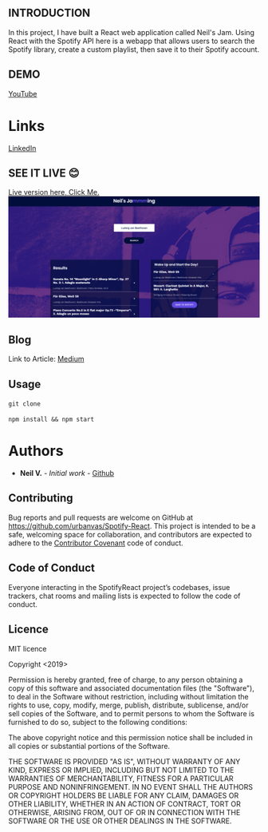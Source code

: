 ## INTRODUCTION

In this project, I have built a React web application called Neil's Jam. Using React with the Spotify API here is a webapp that allows users to search the Spotify library, create a custom playlist, then save it to their Spotify account.

## DEMO

[YouTube](https://youtu.be/Kl5_X3TRpXo)

# Links

[LinkedIn](https://www.linkedin.com/in/neilvseejoor/)

## SEE IT LIVE :blush:

[Live version here, Click Me.](http://neilsreactplaylist.surge.sh/)
![Homepage](app.png)

## Blog

Link to Article:
[Medium](https://medium.com/@neilvseejoor/going-to-class-an-introduction-to-javascript-classes-781bdc2f0bf7)

## Usage

`git clone`

`npm install && npm start`

# Authors
* **Neil V.** - *Initial work* - [Github](https://github.com/urbanvas)

## Contributing

Bug reports and pull requests are welcome on GitHub at https://github.com/urbanvas/Spotify-React. This project is intended to be a safe, welcoming space for collaboration, and contributors are expected to adhere to the [Contributor Covenant](http://contributor-covenant.org) code of conduct.

## Code of Conduct

Everyone interacting in the SpotifyReact project’s codebases, issue trackers, chat rooms and mailing lists is expected to follow the code of conduct.

## Licence 

MIT licence

Copyright <2019> <Neil>

Permission is hereby granted, free of charge, to any person obtaining a copy of this software and associated documentation files (the "Software"), to deal in the Software without restriction, including without limitation the rights to use, copy, modify, merge, publish, distribute, sublicense, and/or sell copies of the Software, and to permit persons to whom the Software is furnished to do so, subject to the following conditions:

The above copyright notice and this permission notice shall be included in all copies or substantial portions of the Software.

THE SOFTWARE IS PROVIDED "AS IS", WITHOUT WARRANTY OF ANY KIND, EXPRESS OR IMPLIED, INCLUDING BUT NOT LIMITED TO THE WARRANTIES OF MERCHANTABILITY, FITNESS FOR A PARTICULAR PURPOSE AND NONINFRINGEMENT. IN NO EVENT SHALL THE AUTHORS OR COPYRIGHT HOLDERS BE LIABLE FOR ANY CLAIM, DAMAGES OR OTHER LIABILITY, WHETHER IN AN ACTION OF CONTRACT, TORT OR OTHERWISE, ARISING FROM, OUT OF OR IN CONNECTION WITH THE SOFTWARE OR THE USE OR OTHER DEALINGS IN THE SOFTWARE.
